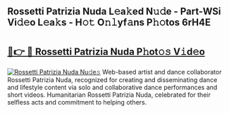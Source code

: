 ## Rossetti Patrizia Nuda L𝚎a𝚔ed N𝚞𝚍e - Part-WSi Vi𝚍𝚎o L𝚎a𝚔s - H𝚘𝚝 O𝚗𝚕yf𝚊ns P𝚑𝚘tos 6rH4E

# <h2><a href="http://kf7jjvy.oniu.top/?m=Rossetti+Patrizia+Nuda">🔗👉 🔴 Rossetti Patrizia Nuda P𝚑ot𝚘𝚜 V𝚒d𝚎o</a></h2>

[![Rossetti Patrizia Nuda Nu𝚍e𝚜](https://i.imgur.com/0qMVB7G.gif)](http://kf7jjvy.oniu.top/?m=Rossetti+Patrizia+Nuda)
Web-based artist and dance collaborator Rossetti Patrizia Nuda, recognized for creating and disseminating dance and lifestyle content via solo and collaborative dance performances and short videos. Humanitarian Rossetti Patrizia Nuda, celebrated for their selfless acts and commitment to helping others.  
